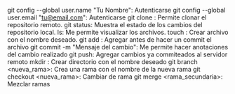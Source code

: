 git config --global user.name "Tu Nombre": Autenticarse
git config --global user.email "tu@email.com": Autenticarse
git clone <repositorio>: Permite clonar el repositorio remoto.
git status: Muestra el estado de los cambios del repositorio local.
ls: Me permite visualizar los archivos.
touch <nombre>: Crear archivo con el nombre deseado.
git add <archivo>: Agregar antes de hacer un commit el archivo
git commit -m "Mensaje del cambio": Me permite hacer anotaciones del cambio realizado
git push: Agregar cambios ya commiteados al servidor remoto
mkdir <nombre>: Crear directorio con el nombre deseado
git branch <nueva_rama>: Crea una rama con el nombre de la nueva rama
git checkout <nueva_rama>: Cambiar de rama
git merge <rama_secundaria>: Mezclar ramas





